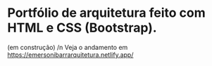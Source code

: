 # Portfólio de arquitetura feito com HTML e CSS (Bootstrap).
(em construção) /n
Veja o andamento em https://emersonibarrarquitetura.netlify.app/

